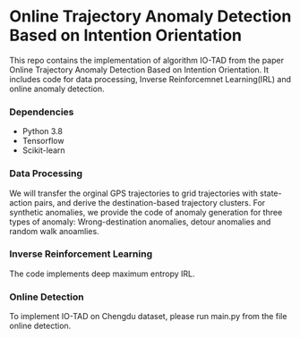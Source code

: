 # Online Trajectory Anomaly Detection Based on Intention Orientation
This repo contains the implementation of algorithm IO-TAD from the paper Online Trajectory Anomaly Detection Based on Intention Orientation. It includes code for data processing, Inverse Reinforcemnet Learning(IRL) and online anomaly detection.
### Dependencies
- Python 3.8
- Tensorflow
- Scikit-learn

### Data Processing
We will transfer the orginal GPS trajectories to grid trajectories with state-action pairs, and derive the destination-based trajectory clusters. For synthetic anomalies, we provide the code of anomaly generation for three types of anomaly: Wrong-destination anomalies, detour anomalies and random walk anoamlies.
### Inverse Reinforcement Learning
The code implements deep maximum entropy IRL.
### Online Detection
To implement IO-TAD on Chengdu dataset, please run main.py from the file online detection.
